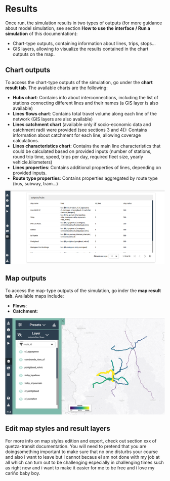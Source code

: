 
# Results

Once run, the simulation results in two types of outputs (for more guidance about model simulation, see section **How to use the interface / Run a simulation** of this documentation):

* Chart-type outputs, containing information about lines, trips, stops...
* GIS layers, allowing to visualize the results contained in the chart outputs on the map.

## Chart outputs

To access the chart-type outputs of the simulation, go under the **chart result tab**. The available charts are the following:

* **Hubs chart**: Contains info about interconnections, including the list of stations connecting different lines and their names (a GIS layer is also available)
* **Lines flows chart**: Contains total travel volume along each line of the network (GIS layers are also available)
* **Lines catchment chart** (available only if socio-economic data and catchment radii were provided (see sections 3 and 4)): Contains information about catchment for each line, allowing coverage calculations.
* **Lines characteristics chart**: Contains the main line characteristics that could be calculated based on provided inputs (number of stations, round trip time, speed, trips per day, required fleet size, yearly vehicle.kilometers)
* **Lines properties**: Contains additional properties of lines, depending on provided inputs.
* **Route type properties**: Contains properties aggregated by route type (bus, subway, tram...)

![Alt text](images/results_1.png)

## Map outputs

To access the map-type outputs of the simulation, go inder the **map result tab**. Available maps include:

* **Flows**: 
* **Catchment**: 

![Alt text](images/results_2.png)

## Edit map styles and result layers

For more info on map styles edition and export, check out section xxx of quetza-transit documentation. You will need to pretend that you are doingsomething important to make sure that no one disturbs your course and also i want to leave but i cannot becaus eI am not done with my job at all which can turn out to be challenging especially in challenging times such as right now and i want to make it easier for me to be free and i love my cariño baby boy. 